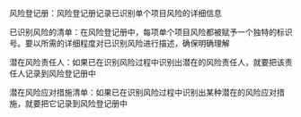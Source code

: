 风险登记册：风险登记册记录已识别单个项目风险的详细信息

已识别风险的清单：在风险登记册中，每项单个项目风险都被赋予一个独特的标识号。要以所需的详细程度对已识别风险进行描述，确保明确理解

潜在风险责任人：如果已在识别风险过程中识别出潜在的风险责任人，就要把该责任人记录到风险登记册中

潜在风险应对措施清单：如果已在识别风险过程中识别出某种潜在的风险应对措施，就要把它记录到风险登记册中
